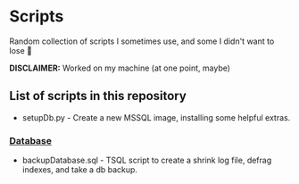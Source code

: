 # Scripts
Random collection of scripts I sometimes use, and some I didn't want to lose 🤷

**DISCLAIMER:** Worked on my machine (at one point, maybe)

## List of scripts in this repository

* setupDb.py - Create a new MSSQL image, installing some helpful extras.

### [Database](database)
* backupDatabase.sql - TSQL script to create a shrink log file, defrag indexes, and take a db backup. 
